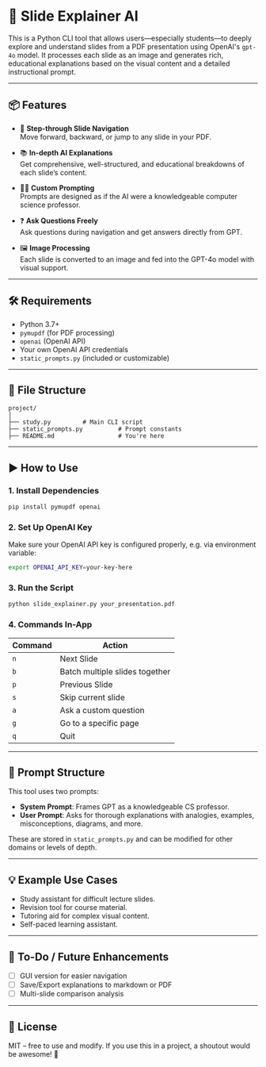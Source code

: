 # 🧠 Slide Explainer AI

This is a Python CLI tool that allows users—especially students—to deeply explore and understand slides from a PDF presentation using OpenAI's `gpt-4o` model. It processes each slide as an image and generates rich, educational explanations based on the visual content and a detailed instructional prompt.

---

## 📦 Features

- 📖 **Step-through Slide Navigation**  
  Move forward, backward, or jump to any slide in your PDF.

- 📚 **In-depth AI Explanations**  
  Get comprehensive, well-structured, and educational breakdowns of each slide’s content.

- 🧑‍🏫 **Custom Prompting**  
  Prompts are designed as if the AI were a knowledgeable computer science professor.

- ❓ **Ask Questions Freely**  
  Ask questions during navigation and get answers directly from GPT.

- 🖼️ **Image Processing**  
  Each slide is converted to an image and fed into the GPT-4o model with visual support.

---

## 🛠️ Requirements

- Python 3.7+
- `pymupdf` (for PDF processing)
- `openai` (OpenAI API)
- Your own OpenAI API credentials
- `static_prompts.py` (included or customizable)

---

## 📂 File Structure

```
project/
│
├── study.py         # Main CLI script
├── static_prompts.py          # Prompt constants
├── README.md                  # You're here
```

---

## ▶️ How to Use

### 1. Install Dependencies

```bash
pip install pymupdf openai
```

### 2. Set Up OpenAI Key

Make sure your OpenAI API key is configured properly, e.g. via environment variable:

```bash
export OPENAI_API_KEY=your-key-here
```

### 3. Run the Script

```bash
python slide_explainer.py your_presentation.pdf
```

### 4. Commands In-App

| Command | Action |
|--------|--------|
| `n` | Next Slide |
| `b` | Batch multiple slides together |
| `p` | Previous Slide |
| `s` | Skip current slide |
| `a` | Ask a custom question |
| `g` | Go to a specific page |
| `q` | Quit |

---

## 🧠 Prompt Structure

This tool uses two prompts:

- **System Prompt**: Frames GPT as a knowledgeable CS professor.
- **User Prompt**: Asks for thorough explanations with analogies, examples, misconceptions, diagrams, and more.

These are stored in `static_prompts.py` and can be modified for other domains or levels of depth.

---

## 💡 Example Use Cases

- Study assistant for difficult lecture slides.
- Revision tool for course material.
- Tutoring aid for complex visual content.
- Self-paced learning assistant.

---

## 📝 To-Do / Future Enhancements

- [ ] GUI version for easier navigation
- [ ] Save/Export explanations to markdown or PDF
- [ ] Multi-slide comparison analysis

---

## 🧾 License

MIT – free to use and modify. If you use this in a project, a shoutout would be awesome! 🚀